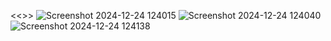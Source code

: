 <<<EVENT PRODUCING AND MANAGEMENT SYSTEM>>>
![Screenshot 2024-12-24 124015](https://github.com/user-attachments/assets/49ca0f80-bd6d-4354-95b6-125959f31b8a)
![Screenshot 2024-12-24 124040](https://github.com/user-attachments/assets/048a3db6-2105-4cc3-8798-c95dbceab267)
![Screenshot 2024-12-24 124138](https://github.com/user-attachments/assets/140bc924-946a-4b83-8896-5023766aadfa)

